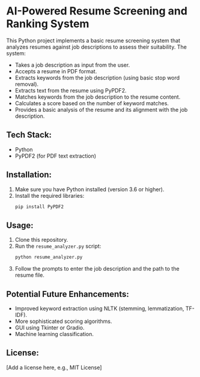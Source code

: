 
# AI-Powered Resume Screening and Ranking System

This Python project implements a basic resume screening system that analyzes resumes against job descriptions to assess their suitability. The system:

*   Takes a job description as input from the user.
*   Accepts a resume in PDF format.
*   Extracts keywords from the job description (using basic stop word removal).
*   Extracts text from the resume using PyPDF2.
*   Matches keywords from the job description to the resume content.
*   Calculates a score based on the number of keyword matches.
*   Provides a basic analysis of the resume and its alignment with the job description.

## Tech Stack:

*   Python
*   PyPDF2 (for PDF text extraction)

## Installation:

1.  Make sure you have Python installed (version 3.6 or higher).
2.  Install the required libraries:
    ```bash
    pip install PyPDF2
    ```

## Usage:

1.  Clone this repository.
2.  Run the `resume_analyzer.py` script:
    ```bash
    python resume_analyzer.py
    ```
3.  Follow the prompts to enter the job description and the path to the resume file.

## Potential Future Enhancements:

*   Improved keyword extraction using NLTK (stemming, lemmatization, TF-IDF).
*   More sophisticated scoring algorithms.
*   GUI using Tkinter or Gradio.
*   Machine learning classification.

## License:

[Add a license here, e.g., MIT License]
